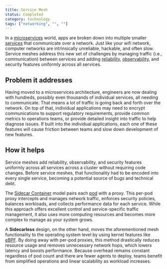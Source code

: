 ```yaml
---
title: Service Mesh
status: Completed
category: technology
tags: ["networking", "", ""]
---
```


In a [microservices](/microservices-architecture/) world, apps are broken down into multiple smaller [services](/service/) that communicate over a network. 
Just like your wifi network, computer networks are intrinsically unreliable, hackable, and often slow. 
Service meshes address this new set of challenges by managing traffic (i.e., communication) between services and 
adding [reliability](/reliability/), [observability](/observability/), and security features uniformly across all services.

## Problem it addresses

Having moved to a microservices architecture, engineers are now dealing with hundreds, 
possibly even thousands of individual services, all needing to communicate. 
That means a lot of traffic is going back and forth over the network. 
On top of that, individual applications may need to encrypt communications to support regulatory requirements, 
provide common metrics to operations teams, or provide detailed insight into traffic to help diagnose issues. 
If built into the individual applications, 
each one of these features will cause friction between teams and slow down development of new features.

## How it helps

Service meshes add reliability, observability, and security features 
uniformly across all services across a cluster without requiring code changes. 
Before service meshes, that functionality had to be encoded into every single service, 
becoming a potential source of bugs and technical debt.

The [Sidecar Container](/sidecar-container/) model pairs each [pod](/pod/) with a proxy.
This per-pod proxy intercepts and manages network traffic, 
enforces security policies, balances workloads, 
and collects performance data for each service. 
While this approach offers excellent control and service-specific traffic management,
it also uses more computing resources and becomes more complex to manage as your system grows.

A **Sidecarless** design, on the other hand,
moves the aforementioned mesh functionality to the operating system level by using kernel features like [eBPF](/ebpf/).
By doing away with per-pod proxies,
this method drastically reduces resource usage and removes unnecessary network hops,
which lowers latency and boosts performance.
Because overhead remains constant regardless of pod count and there are fewer agents to deploy,
teams benefit from simplified operations and linear scalability as workload increases.

